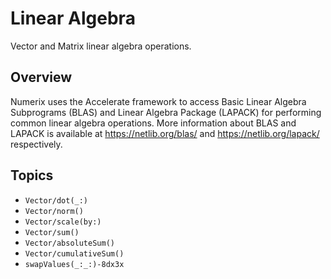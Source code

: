 # Linear Algebra

Vector and Matrix linear algebra operations.

## Overview

Numerix uses the Accelerate framework to access Basic Linear Algebra Subprograms (BLAS) and Linear Algebra Package (LAPACK) for performing common linear algebra operations. More information about BLAS and LAPACK is available at <https://netlib.org/blas/> and <https://netlib.org/lapack/> respectively.

## Topics

- ``Vector/dot(_:)``
- ``Vector/norm()``
- ``Vector/scale(by:)``
- ``Vector/sum()``
- ``Vector/absoluteSum()``
- ``Vector/cumulativeSum()``
- ``swapValues(_:_:)-8dx3x``
